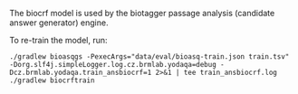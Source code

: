 The biocrf model is used by the biotagger passage analysis (candidate answer
generator) engine.

To re-train the model, run:

	./gradlew bioasqgs -PexecArgs="data/eval/bioasq-train.json train.tsv" -Dorg.slf4j.simpleLogger.log.cz.brmlab.yodaqa=debug -Dcz.brmlab.yodaqa.train_ansbiocrf=1 2>&1 | tee train_ansbiocrf.log
	./gradlew biocrftrain
